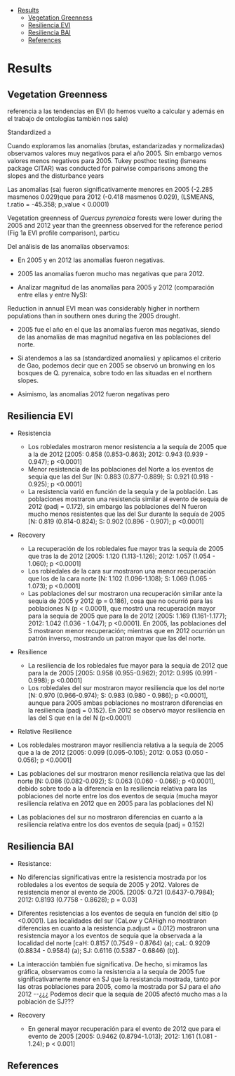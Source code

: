-   [Results](#results)
    -   [Vegetation Greenness](#vegetation-greenness)
    -   [Resiliencia EVI](#resiliencia-evi)
    -   [Resiliencia BAI](#resiliencia-bai)
    -   [References](#references)

Results
=======

Vegetation Greenness
--------------------

referencia a las tendencias en EVI (lo hemos vuelto a calcular y además en el trabajo de ontologías también nos sale)

Standardized a

Cuando exploramos las anomalías (brutas, estandarizadas y normalizadas) observamos valores muy negativos para el año 2005. Sin embargo vemos valores menos negativos para 2005. Tukey posthoc testing (lsmeans package CITAR) was conducted for pairwise comparisons among the slopes and the disturbance years

Las anomalías (sa) fueron significativamente menores en 2005 (-2.285 masmenos 0.029)que para 2012 (-0.418 masmenos 0.029), (LSMEANS, t.ratio = -45.358; p\_value &lt; 0.0001)

Vegetation greenness of *Quercus pyrenaica* forests were lower during the 2005 and 2012 year than the greenness observed for the reference period (Fig 1a EVI profile comparison), particu

Del análisis de las anomalías observamos:

-   En 2005 y en 2012 las anomalías fueron negativas.
-   2005 las anomalías fueron mucho mas negativas que para 2012.

-   Analizar magnitud de las anomalías para 2005 y 2012 (comparación entre ellas y entre NyS):

Reduction in annual EVI mean was considerably higher in northern populations than in southern ones during the 2005 drought.

-   2005 fue el año en el que las anomalías fueron mas negativas, siendo de las anomalías de mas magnitud negativa en las poblaciones del norte.

-   Si atendemos a las sa (standardized anomalíes) y aplicamos el criterio de Gao, podemos decir que en 2005 se observó un bronwing en los bosques de Q. pyrenaica, sobre todo en las situadas en el northern slopes.

-   Asimismo, las anomalías 2012 fueron negativas pero

Resiliencia EVI
---------------

-   Resistencia

    -   Los robledales mostraron menor resistencia a la sequía de 2005 que a la de 2012 \[2005: 0.858 (0.853-0.863); 2012: 0.943 (0.939 - 0.947); p &lt;0.0001\]
    -   Menor resistencia de las poblaciones del Norte a los eventos de sequía que las del Sur \[N: 0.883 (0.877-0.889); S: 0.921 (0.918 - 0.925); p &lt;0.0001\]
    -   La resistencia varió en función de la sequía y de la población. Las poblaciones mostraron una resistencia similar al evento de sequía de 2012 (padj = 0.172), sin embargo las poblaciones del N fueron mucho menos resistentes que las del Sur durante la sequía de 2005 \[N: 0.819 (0.814-0.824); S: 0.902 (0.896 - 0.907); p &lt;0.0001\]
-   Recovery

    -   La recuperación de los robledales fue mayor tras la sequía de 2005 que tras la de 2012 \[2005: 1.120 (1.113-1.126); 2012: 1.057 (1.054 - 1.060); p &lt;0.0001\]
    -   Los robledales de la cara sur mostraron una menor recuperación que los de la cara norte \[N: 1.102 (1.096-1.108); S: 1.069 (1.065 - 1.073); p &lt;0.0001\]
    -   Las poblaciones del sur mostraron una recuperación similar ante la sequía de 2005 y 2012 (p = 0.186), cosa que no ocurrió para las poblaciones N (p &lt; 0.0001), que mostró una recuperación mayor para la sequía de 2005 que para la de 2012 \[2005: 1.169 (1.161-1.177); 2012: 1.042 (1.036 - 1.047); p &lt;0.0001\]. En 2005, las poblaciones del S mostraron menor recuperación; mientras que en 2012 ocurrión un patrón inverso, mostrando un patron mayor que las del norte.
-   Resilience

    -   La resiliencia de los robledales fue mayor para la sequía de 2012 que para la de 2005 \[2005: 0.958 (0.955-0.962); 2012: 0.995 (0.991 - 0.998); p &lt;0.0001\]
    -   Los robledales del sur mostraron mayor resiliencia que los del norte \[N: 0.970 (0.966-0.974); S: 0.983 (0.980 - 0.986); p &lt;0.0001\], aunque para 2005 ambas poblaciones no mostraron diferencias en la resiliencia (padj = 0.152). En 2012 se observó mayor resiliencia en las del S que en la del N (p&lt;0.0001)
-   Relative Resilience

-   Los robledales mostraron mayor resiliencia relativa a la sequía de 2005 que a la de 2012 \[2005: 0.099 (0.095-0.105); 2012: 0.053 (0.050 - 0.056); p &lt;0.0001\]
-   Las poblaciones del sur mostraron menor resiliencia relativa que las del norte \[N: 0.086 (0.082-0.092); S: 0.063 (0.060 - 0.066); p &lt;0.0001\], debido sobre todo a la diferencia en la resiliencia relativa para las poblaciones del norte entre los dos eventos de sequía (mucha mayor resiliencia relativa en 2012 que en 2005 para las poblaciones del N)
-   Las poblaciones del sur no mostraron diferencias en cuanto a la resiliencia relativa entre los dos eventos de sequía (padj = 0.152)

Resiliencia BAI
---------------

-   Resistance:
-   No diferencias significativas entre la resistencia mostrada por los robledales a los eventos de sequía de 2005 y 2012. Valores de resistencia menor al evento de 2005. \[2005: 0.721 (0.6437-0.7984); 2012: 0.8193 (0.7758 - 0.8628); p = 0.03\]
-   Diferentes resistencias a los eventos de sequía en función del sitio (p &lt;0.0001). Las localidades del sur (CaLow y CAHigh no mostraron diferencias en cuanto a la resistencia p.adjust = 0.012) mostraron una resistencia mayor a los eventos de sequía que la observada a la localidad del norte \[caH: 0.8157 (0.7549 - 0.8764) (a); caL: 0.9209 (0.8834 - 0.9584) (a); SJ: 0.6116 (0.5387 - 0.6846) (b)\].
-   La interacción también fue significativa. De hecho, si miramos las gráfica, observamos como la resistencia a la sequía de 2005 fue significativamente menor en SJ que la resistancia mostrada, tanto por las otras poblaciones para 2005, como la mostrada por SJ para el año 2012 --¿¿¿ Podemos decir que la sequía de 2005 afectó mucho mas a la población de SJ???

-   Recovery
    -   En general mayor recuperación para el evento de 2012 que para el evento de 2005 \[2005: 0.9462 (0.8794-1.013); 2012: 1.161 (1.081 - 1.24); p &lt; 0.001\]

References
----------
